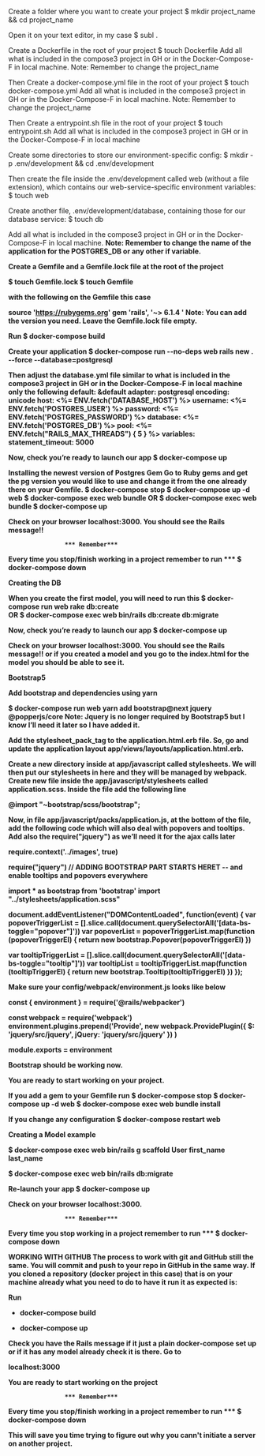 Create a folder where you want to create your project
$ mkdir project_name && cd project_name

Open it on your text editor, in my case
$ subl .

Create a Dockerfile in the root of your project
$ touch Dockerfile
Add all what is included in the compose3 project in GH or in the Docker-Compose-F in local machine. Note: Remember to change the project_name

Then Create a docker-compose.yml file in the root of your project
$ touch docker-compose.yml
Add all what is included in the compose3 project in GH or in the Docker-Compose-F in local machine. Note: Remember to change the project_name

Then Create a entrypoint.sh file in the root of your project
$ touch entrypoint.sh
Add all what is included in the compose3 project in GH or in the Docker-Compose-F in local machine

Create some directories to store our environment-specific config:
$ mkdir -p .env/development && cd .env/development

Then create the file inside the .env/development called web (without a file extension), which contains our web-service-specific environment variables:
$ touch web

Create another file, .env/development/database, containing those for our database service:
$ touch db

Add all what is included in the compose3 project in GH or in the Docker-Compose-F in local machine. <b>Note:<b> Remember to change the name of the application for the POSTGRES_DB or any other if variable.

Create a Gemfile and a Gemfile.lock file at the root of the project

$ touch Gemfile.lock
$ touch Gemfile 

with the following on the Gemfile this case 

source 'https://rubygems.org'
gem 'rails', '~> 6.1.4 '
Note: You can add the version you need. Leave the Gemfile.lock file empty.

Run 
$ docker-compose build

Create your application
$ docker-compose run --no-deps web rails new . --force --database=postgresql

Then adjust the database.yml file similar to what is included in the compose3 project in GH or in the Docker-Compose-F in local machine only the following
default: &default
  adapter: postgresql
  encoding: unicode
  host:     <%= ENV.fetch('DATABASE_HOST') %>
  username: <%= ENV.fetch('POSTGRES_USER') %>
  password: <%= ENV.fetch('POSTGRES_PASSWORD') %>
  database: <%= ENV.fetch('POSTGRES_DB') %>
  pool: <%= ENV.fetch("RAILS_MAX_THREADS") { 5 } %>
  variables:
     statement_timeout: 5000


Now, check you’re ready to launch our app
$ docker-compose up

Installing the newest version of Postgres Gem
Go to Ruby gems and get the pg version you would like to use and change it from the one already there on your Gemfile. 
$ docker-compose stop
$ docker-compose up -d web
$ docker-compose exec web bundle OR $ docker-compose exec web bundle
$ docker-compose up
	
Check on your browser localhost:3000. You should see the Rails message!!

					*** Remember***  
Every time you stop/finish working in a project remember to run ***
$ docker-compose down


Creating the DB

When you create the first model, you will need to run this 
$ docker-compose run web rake db:create  
OR
$ docker-compose exec web bin/rails db:create db:migrate

Now, check you’re ready to launch our app
$ docker-compose up

Check on your browser localhost:3000. You should see the Rails message!! or if you created a model and you go to the index.html for the model you should be able to see it. 


Bootstrap5

Add bootstrap and dependencies using yarn

$ docker-compose run web yarn add bootstrap@next jquery @popperjs/core
Note: Jquery is no longer required by Bootstrap5 but I know I’ll need it later so I have added it.

Add the stylesheet_pack_tag to the application.html.erb file. So, go and update the application layout app/views/layouts/application.html.erb.

Create a new directory inside at app/javascript called stylesheets. 
We will then put our stylesheets in here and they will be managed by webpack. 
Create new file inside the app/javascript/stylesheets called application.scss. Inside the file add the following line

@import "~bootstrap/scss/bootstrap";

Now, in file app/javascript/packs/application.js, at the bottom of the file, add the following code which will also deal with popovers and tooltips. Add also the require("jquery") as we’ll need it for the ajax calls later

require.context('../images', true)

require("jquery")
// ADDING BOOTSTRAP PART STARTS HERET -- and enable tooltips and popovers everywhere

import * as bootstrap from 'bootstrap'
import "../stylesheets/application.scss"

document.addEventListener("DOMContentLoaded", function(event) {
  var popoverTriggerList = [].slice.call(document.querySelectorAll('[data-bs-toggle="popover"]'))
  var popoverList = popoverTriggerList.map(function (popoverTriggerEl) {
    return new bootstrap.Popover(popoverTriggerEl)
  })

  var tooltipTriggerList = [].slice.call(document.querySelectorAll('[data-bs-toggle="tooltip"]'))
  var tooltipList = tooltipTriggerList.map(function (tooltipTriggerEl) {
    return new bootstrap.Tooltip(tooltipTriggerEl)
  })
});


Make sure your config/webpack/environment.js looks like below

const { environment } = require('@rails/webpacker')

const webpack = require('webpack')
environment.plugins.prepend('Provide', 
	new webpack.ProvidePlugin({
    $: 'jquery/src/jquery',
    jQuery: 'jquery/src/jquery'
  })
)

module.exports = environment


Bootstrap should be working now.

You are ready to start working on your project.

If you add a gem to your Gemfile run
$ docker-compose stop
$ docker-compose up -d web
$ docker-compose exec web bundle install

If you change any configuration
$ docker-compose restart web



Creating a Model example

$ docker-compose exec web bin/rails g scaffold User first_name last_name 

$ docker-compose exec web bin/rails db:migrate

Re-launch your app
$ docker-compose up

Check on your browser localhost:3000.

					*** Remember***  
Every time you stop working in a project remember to run ***
$ docker-compose down


WORKING WITH GITHUB
The process to work with git and GitHub still the same. You will commit and push to your repo in GitHub in the same way. 
If you cloned a repository (docker project in this case) that is on your machine already what you need to do to have it run it as expected is:

Run 
- docker-compose build

- docker-compose up

Check you have the Rails message if it just a plain docker-compose set up or if it has any model already check it is there. Go to

localhost:3000

You are ready to start working on the project

					*** Remember***  
Every time you stop/finish working in a project remember to run ***
$ docker-compose down

This will save you time trying to figure out why you cann't initiate a server on another project.

